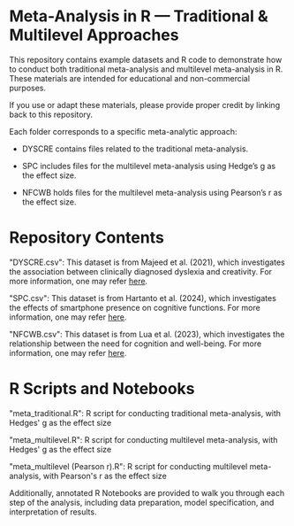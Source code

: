 # Meta-Analysis in R — Traditional & Multilevel Approaches
This repository contains example datasets and R code to demonstrate how to conduct both traditional meta-analysis and multilevel meta-analysis in R. These materials are intended for educational and non-commercial purposes.

If you use or adapt these materials, please provide proper credit by linking back to this repository.

Each folder corresponds to a specific meta-analytic approach:

- DYSCRE contains files related to the traditional meta-analysis.

- SPC includes files for the multilevel meta-analysis using Hedge’s g as the effect size.

- NFCWB holds files for the multilevel meta-analysis using Pearson’s r as the effect size.

# Repository Contents
"DYSCRE.csv": This dataset is from Majeed et al. (2021), which investigates the association between clinically diagnosed dyslexia and creativity. For more information, one may refer [here](https://doi.org/10.1002/dys.1677).

"SPC.csv": This dataset is from Hartanto et al. (2024), which investigates the effects of smartphone presence on cognitive functions. For more information, one may refer [here](https://doi.org/10.1037/tmb0000123).

"NFCWB.csv": This dataset is from Lua et al. (2023), which investigates the relationship between the need for cognition and well-being. For more information, one may refer [here](https://doi.org/10.1007/s11031-023-10047-w).

# R Scripts and Notebooks
"meta_traditional.R": R script for conducting traditional meta-analysis, with Hedges' g as the effect size 

"meta_multilevel.R": R script for conducting multilevel meta-analysis, with Hedges' g as the effect size

"meta_multilevel (Pearson r).R": R script for conducting multilevel meta-analysis, with Pearson's r as the effect size 

Additionally, annotated R Notebooks are provided to walk you through each step of the analysis, including data preparation, model specification, and interpretation of results.
